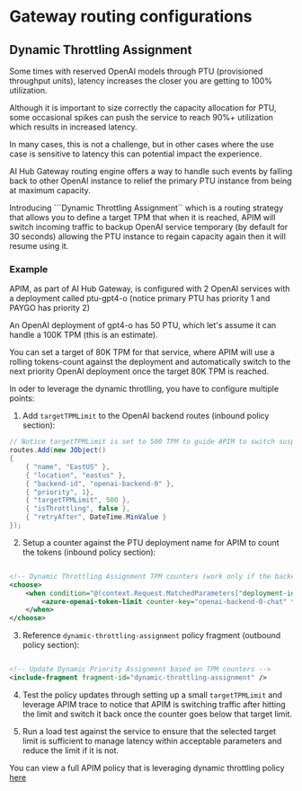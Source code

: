 # Gateway routing configurations

## Dynamic Throttling Assignment

Some times with reserved OpenAI models through PTU (provisioned throughput units), latency increases the closer you are getting to 100% utilization.

Although it is important to size correctly the capacity allocation for PTU, some occasional spikes can push the service to reach 90%+ utilization which results in increased latency.

In many cases, this is not a challenge, but in other cases where the use case is sensitive to latency this can potential impact the experience.

AI Hub Gateway routing engine offers a way to handle such events by falling back to other OpenAI instance to relief the primary PTU instance from being at maximum capacity.

Introducing ```Dynamic Throttling Assignment`` which is a routing strategy that allows you to define a target TPM that when it is reached, APIM will switch incoming traffic to backup OpenAI service temporary (by default for 30 seconds) allowing the PTU instance to regain capacity again then it will resume using it.

### Example

APIM, as part of AI Hub Gateway, is configured with 2 OpenAI services with a deployment called ptu-gpt4-o (notice primary PTU has priority 1 and PAYGO has priority 2)

An OpenAI deployment of gpt4-o has 50 PTU, which let's assume it can handle a 100K TPM (this is an estimate).

You can set a target of 80K TPM for that service, where APIM will use a rolling tokens-count against the deployment and automatically switch to the next priority OpenAI deployment once the target 80K TPM is reached.

In oder to leverage the dynamic throtlling, you have to configure multiple points:

1. Add ```targetTPMLimit``` to the OpenAI backend routes (inbound policy section):

```csharp
// Notice targetTPMLimit is set to 500 TPM to guide APIM to switch suspend traffic to this backend
routes.Add(new JObject()
{
    { "name", "EastUS" },
    { "location", "eastus" },
    { "backend-id", "openai-backend-0" },
    { "priority", 1},
    { "targetTPMLimit", 500 },
    { "isThrottling", false }, 
    { "retryAfter", DateTime.MinValue } 
});
```

2. Setup a counter against the PTU deployment name for APIM to count the tokens (inbound policy section):

```xml

<!-- Dynamic Throttling Assignment TPM counters (work only if the backend/deployment is not throttling) -->
<choose>
    <when condition="@(context.Request.MatchedParameters["deployment-id"] == "chat" && ((JArray)context.Variables["routes"])[0]["isThrottling"].ToString() == "False")">
        <azure-openai-token-limit counter-key="openai-backend-0-chat" tokens-per-minute="1000000" estimate-prompt-tokens="true" tokens-consumed-variable-name="openai-backend-0-chat-ConsumedTokens" remaining-tokens-variable-name="openai-backend-0-chat-RemainingTokens" />
    </when>
</choose>

```

3. Reference ```dynamic-throttling-assignment``` policy fragment (outbound policy section):

```xml

<!-- Update Dynamic Priority Assignment based on TPM counters -->
<include-fragment fragment-id="dynamic-throttling-assignment" />

```

4. Test the policy updates through setting up a small ```targetTPMLimit``` and leverage APIM trace to notice that APIM is switching traffic after hitting the limit and switch it back once the counter goes below that target limit.

5. Run a load test against the service to ensure that the selected target limit is sufficient to manage latency within acceptable parameters and reduce the limit if it is not.

You can view a full APIM policy that is leveraging dynamic throttling policy [here](../infra/modules/apim/policies/openai_api_policy_dynamic_throttling.xml)